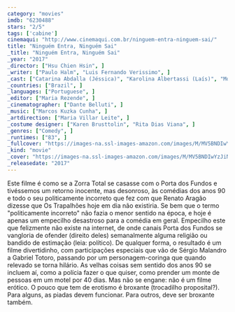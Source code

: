```yaml
---
category: "movies"
imdb: "6230488"
stars: "2/5"
tags: ['cabine']
cinemaqui: "http://www.cinemaqui.com.br/ninguem-entra-ninguem-sai/"
title: "Ninguém Entra, Ninguém Sai"
_title: "Ninguém Entra, Ninguém Sai"
_year: "2017"
_director: ["Hsu Chien Hsin", ]
_writer: ["Paulo Halm", "Luis Fernando Verissimo", ]
_cast: ["Catarina Abdalla (Jéssica)", "Karolina Albertassi (Laís)", "Monique Alfradique (Severino)", "Leo Bahia (Roberto / Robert)", "Renata Castro Barbosa (Edilene)", "Bruno Bebianno (Médico)", "Paulo Bellei (Papado)", "Ricardo Boechat (Repórter Oscar Ribeiro)", "Alex Cabral (Motoboy Alex)", ]
_countries: ["Brazil", ]
_languages: ["Portuguese", ]
_editor: ["Maria Rezende", ]
_cinematographer: ["Dante Belluti", ]
_music: ["Marcos Kuzka Cunha", ]
_artdirection: ["Maria Villar Leite", ]
_costume designer: ["Karen Brusttolin", "Rita Dias Viana", ]
_genres: ["Comedy", ]
_runtimes: ["83", ]
_fullcover: "https://images-na.ssl-images-amazon.com/images/M/MV5BNDIwYzJiNDAtYmNlOS00Y2EwLTllMjktMTlkYmQzNWVkYjJmL2ltYWdlL2ltYWdlXkEyXkFqcGdeQXVyNjg0NTk1NTQ@.jpg"
_kind: "movie"
_cover: "https://images-na.ssl-images-amazon.com/images/M/MV5BNDIwYzJiNDAtYmNlOS00Y2EwLTllMjktMTlkYmQzNWVkYjJmL2ltYWdlL2ltYWdlXkEyXkFqcGdeQXVyNjg0NTk1NTQ@._V1._SX95_SY140_.jpg"
_releasedate: "2017"
---
```

Este filme é como se a Zorra Total se casasse com o Porta dos Fundos e tivéssemos um retorno inocente, mas desonroso, às comédias dos anos 90 e todo o seu politicamente incorreto que fez com que Renato Aragão dizesse que Os Trapalhões hoje em dia não existiria. Se bem que o termo "politicamente incorreto" não fazia o menor sentido na época, e hoje é apenas um empecilho desastroso para a comédia em geral. Empecilho este que felizmente não existe na internet, de onde canais Porta dos Fundos se vangloria de ofender (direito deles) semanalmente alguma religião ou bandido de estimação (leia: político). De qualquer forma, o resultado é um filme divertidinho, com participações especiais que vão de Sérgio Malandro a Gabriel Totoro, passando por um personagem-coringa que quando relevado se torna hilário. As velhas coisas sem sentido dos anos 90 se incluem aí, como a polícia fazer o que quiser, como prender um monte de pessoas em um motel por 40 dias. Mas não se engane: não é um filme erótico. O pouco que tem de erotismo é broxante (trocadilho proposital?). Para alguns, as piadas devem funcionar. Para outros, deve ser broxante também.
